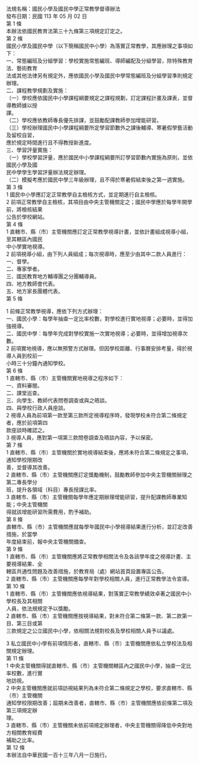法規名稱：國民小學及國民中學正常教學督導辦法  
發布日期：民國 113 年 05 月 02 日  
第 1 條  
本辦法依國民教育法第三十九條第三項規定訂定之。  
第 2 條  
國民小學及國民中學（以下簡稱國民中小學）為落實正常教學，其應辦理之事項如下：  
一、常態編班及分組學習：學校實施常態編班、導師編配及分組學習，除特殊教育法、藝術教育  
法或其他法律另有規定外，應依國民小學及國民中學常態編班及分組學習準則規定辦理。  
二、課程教學規劃及實施：  
（一）學校應依國民中小學課程綱要規定之課程規劃，訂定課程計畫及課表，並督導教師據以授  
課。  
（二）學校應依教師專長優先排課，並鼓勵配課教師參加增能研習。  
（三）學校辦理國民中小學課程綱要所定學習節數外之課後輔導、寒暑假學藝活動及留校自習，  
應於規定時間進行且不得教授新進度。  
三、學習評量實施：  
（一）學校學習評量，應於國民中小學課程綱要所訂學習節數內實施為原則，並依國民小學及國  
民中學學生學習評量辦法規定辦理。  
（二）模擬考應於國民中學三年級辦理，且不得於寒暑假結束後之第一週實施。  
第 3 條  
1 國民中小學應訂定正常教學自主檢核方式，並定期進行自主檢核。  
2 前項正常教學自主檢核，其項目由中央主管機關定之；國民中學應於每學年開學前，將檢核結果  
公告於學校網站。  
第 4 條  
1 直轄市、縣（市）主管機關應訂定正常教學視導計畫，並依計畫組成視導小組，至其轄區內國民  
中小學實地視導。  
2 前項視導小組，由下列人員組成；每次視導時，應至少由其中二款人員進行：  
一、督學。  
二、專家學者。  
三、國民教育地方輔導團之分團輔導員。  
四、地方教師會代表。  
五、地方家長團體代表。  
第 5 條  


1 前條正常教學視導，應依下列方式辦理：  
一、國民小學：每學年抽查一定比率校數，對學校進行實地視導；必要時，並得加強視導。  
二、國民中學：每學年完成對學校實施一次實地視導；必要時，並得增加視導次數。  
2 前項實地視導，應以無預警方式辦理。但因學校距離、行事曆安排考量，得於視導人員到校前一  
小時三十分鐘內通知學校。  
第 6 條  
1 直轄市、縣（市）主管機關實地視導之程序如下：  
一、資料審閱。  
二、課堂巡查。  
三、向學生、教師代表問卷調查或與之晤談。  
四、與學校行政人員座談。  
2 視導人員為前項第一款至第三款所定視導程序時，發現學校未符合第二條規定者，應於前項第四  
款座談時確認之。  
3 視導人員，應對第一項第三款問卷調查及晤談內容，予以保密。  
第 7 條  
1 直轄市、縣（市）主管機關於實地視導結束後，應將未符合第二條規定之事項，通知學校限期改  
善，並督導其改善。  
2 直轄市、縣（市）主管機關應訂定獎勵機制，鼓勵教師參加中央主管機關辦理之第二專長學分  
班，提升各領域（科目）專長授課比率。  
3 直轄市、縣（市）主管機關每學年應定期辦理增能研習，提升配課教師專業知能；中央主管機關  
得就該增能研習所需費用，酌予補助。  
第 8 條  
直轄市、縣（市）主管機關應就每學年國民中小學視導結果進行分析，並訂定改善措施，於當學  
年度結束前，報中央主管機關備查。  
第 9 條  
1 直轄市、縣（市）主管機關應將正常教學相關法令及各該學年度之視導計畫、主要視導結果、全  
轄區共通性問題及改善措施，於教育局（處）網站首頁設置專區公告。  
2 直轄市、縣（市）主管機關應每學年對學校相關人員，進行正常教學法令宣導。  
第 10 條  
1 直轄市、縣（市）主管機關應依視導結果，對落實正常教學績效卓著之國民中小學校長及其相關  
人員，依法規規定予以獎勵。  
2 直轄市、縣（市）主管機關應按視導結果，對未符合第二條第一款、第二款第一目、第三目或第  
三款規定之公立國民中小學，依相關法規對校長及學校相關人員予以議處。  


3 私立國民中小學有前項情形者，直轄市、縣（市）主管機關應依私立學校法及相關規定辦理。  
第 11 條  
1 中央主管機關得就直轄市、縣（市）主管機關轄區內之國民中小學，抽查一定比率校數，進行實  
地訪視。  
2 中央主管機關應就前項訪視結果列為未符合第二條規定之學校，要求直轄市、縣（市）主管機關  
通知學校限期改善；屆期未改善者，直轄市、縣（市）主管機關應依前條第二項及第三項規定辦  
理。  
3 直轄市、縣（市）主管機關未依前項規定辦理者，中央主管機關得降低中央對地方相關教育經費  
補助之比率。  
第 12 條  
本辦法自中華民國一百十三年八月一日施行。  


